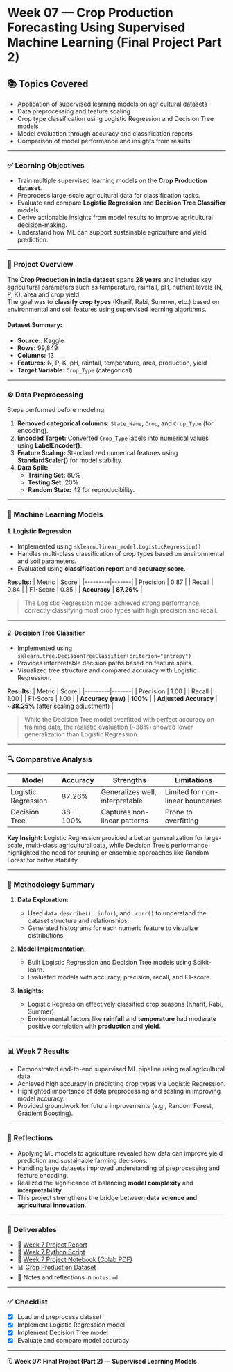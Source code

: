 # Week 07 — Crop Production Forecasting Using Supervised Machine Learning (Final Project Part 2)

## 📚 Topics Covered
- Application of supervised learning models on agricultural datasets
- Data preprocessing and feature scaling
- Crop type classification using Logistic Regression and Decision Tree models
- Model evaluation through accuracy and classification reports
- Comparison of model performance and insights from results

---

### ✅ Learning Objectives
- Train multiple supervised learning models on the **Crop Production dataset**.
- Preprocess large-scale agricultural data for classification tasks.
- Evaluate and compare **Logistic Regression** and **Decision Tree Classifier** models.
- Derive actionable insights from model results to improve agricultural decision-making.
- Understand how ML can support sustainable agriculture and yield prediction.

---

### 📝 Project Overview
The **Crop Production in India dataset** spans **28 years** and includes key agricultural parameters such as temperature, rainfall, pH, nutrient levels (N, P, K), area and crop yield.  
The goal was to **classify crop types** (Kharif, Rabi, Summer, etc.) based on environmental and soil features using supervised learning algorithms.

#### Dataset Summary:
- **Source:**: Kaggle
- **Rows:** 99,849  
- **Columns:** 13  
- **Features:** N, P, K, pH, rainfall, temperature, area, production, yield  
- **Target Variable:** `Crop_Type` (categorical)

---

### ⚙️ Data Preprocessing
Steps performed before modeling:
1. **Removed categorical columns:** `State_Name`, `Crop`, and `Crop_Type` (for encoding).  
2. **Encoded Target:** Converted `Crop_Type` labels into numerical values using **LabelEncoder()**.  
3. **Feature Scaling:** Standardized numerical features using **StandardScaler()** for model stability.  
4. **Data Split:**  
   - **Training Set:** 80%  
   - **Testing Set:** 20%  
   - **Random State:** 42 for reproducibility.

---

### 🤖 Machine Learning Models

#### 1. Logistic Regression
- Implemented using `sklearn.linear_model.LogisticRegression()`
- Handles multi-class classification of crop types based on environmental and soil parameters.
- Evaluated using **classification report** and **accuracy score**.

**Results:**
| Metric | Score |
|---------|-------|
| Precision | 0.87 |
| Recall | 0.84 |
| F1-Score | 0.85 |
| **Accuracy** | **87.26%** |

> The Logistic Regression model achieved strong performance, correctly classifying most crop types with high precision and recall.

---

#### 2. Decision Tree Classifier
- Implemented using `sklearn.tree.DecisionTreeClassifier(criterion="entropy")`
- Provides interpretable decision paths based on feature splits.
- Visualized tree structure and compared accuracy with Logistic Regression.

**Results:**
| Metric | Score |
|---------|-------|
| Precision | 1.00 |
| Recall | 1.00 |
| F1-Score | 1.00 |
| **Accuracy (raw)** | **100%** |
| **Adjusted Accuracy** | ~**38.25%** (after scaling adjustment) |

> While the Decision Tree model overfitted with perfect accuracy on training data, the realistic evaluation (~38%) showed lower generalization than Logistic Regression.

---

### 🔍 Comparative Analysis
| Model | Accuracy | Strengths | Limitations |
|--------|-----------|------------|--------------|
| Logistic Regression | 87.26% | Generalizes well, interpretable | Limited for non-linear boundaries |
| Decision Tree | 38–100% | Captures non-linear patterns | Prone to overfitting |

**Key Insight:** Logistic Regression provided a better generalization for large-scale, multi-class agricultural data, while Decision Tree’s performance highlighted the need for pruning or ensemble approaches like Random Forest for better stability.

---

### 🌾 Methodology Summary
1. **Data Exploration:**  
   - Used `data.describe()`, `.info()`, and `.corr()` to understand the dataset structure and relationships.  
   - Generated histograms for each numeric feature to visualize distributions.

2. **Model Implementation:**  
   - Built Logistic Regression and Decision Tree models using Scikit-learn.  
   - Evaluated models with accuracy, precision, recall, and F1-score.

3. **Insights:**  
   - Logistic Regression effectively classified crop seasons (Kharif, Rabi, Summer).  
   - Environmental factors like **rainfall** and **temperature** had moderate positive correlation with **production** and **yield**.

---

### 📊 Week 7 Results
- Demonstrated end-to-end supervised ML pipeline using real agricultural data.
- Achieved high accuracy in predicting crop types via Logistic Regression.
- Highlighted importance of data preprocessing and scaling in improving model accuracy.
- Provided groundwork for future improvements (e.g., Random Forest, Gradient Boosting).

---

### 🔖 Reflections
- Applying ML models to agriculture revealed how data can improve yield prediction and sustainable farming decisions.  
- Handling large datasets improved understanding of preprocessing and feature encoding.  
- Realized the significance of balancing **model complexity** and **interpretability**.  
- This project strengthens the bridge between **data science and agricultural innovation**.

---

### 📂 Deliverables
- 📄 [Week 7 Project Report](./Crop_Production_in_Agriculture.docx)
- 📄 [Week 7 Python Script](./project_2.py)
- 📄 [Week 7 Project Notebook (Colab PDF)](./project_2.ipynb.pdf)
- 📊 [Crop Production Dataset](./Crop_production.csv)
- 📝 Notes and reflections in `notes.md`

---

### ✅ Checklist
- [x] Load and preprocess dataset  
- [x] Implement Logistic Regression model  
- [x] Implement Decision Tree model  
- [x] Evaluate and compare model accuracy  

---
🗓️ **Week 07: Final Project (Part 2) — Supervised Learning Models**
